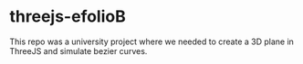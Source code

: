 # threejs-efolioB

This repo was a university project where we needed to create a 3D plane in ThreeJS and simulate bezier curves.
